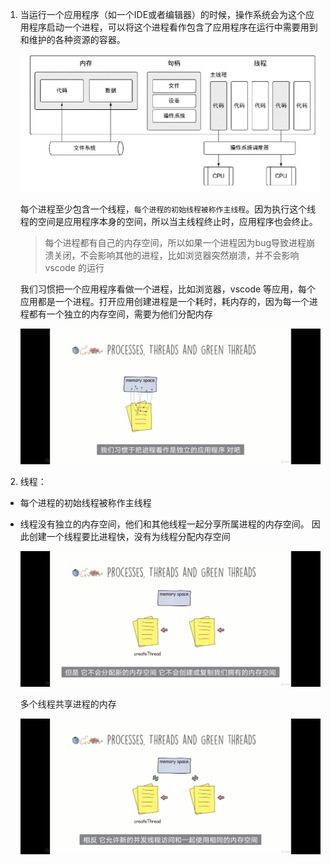 1. 当运行一个应用程序（如一个IDE或者编辑器）的时候，操作系统会为这个应用程序启动一个进程，可以将这个进程看作包含了应用程序在运行中需要用到和维护的各种资源的容器。

   ![image](../assets/155.jpeg)

   每个进程至少包含一个线程，`每个进程的初始线程被称作主线程`。因为执行这个线程的空间是应用程序本身的空间，所以当主线程终止时，应用程序也会终止。

   > 每个进程都有自己的内存空间，所以如果一个进程因为bug导致进程崩溃关闭，不会影响其他的进程，比如浏览器突然崩溃，并不会影响vscode 的运行

   我们习惯把一个应用程序看做一个进程，比如浏览器，vscode 等应用，每个应用都是一个进程。打开应用创建进程是一个耗时，耗内存的，因为每一个进程都有一个独立的内存空间，需要为他们分配内存

   ![image](../assets/1.jpeg)

2. 线程：

+ 每个进程的初始线程被称作主线程

+ 线程没有独立的内存空间，他们和其他线程一起分享所属进程的内存空间。 因此创建一个线程要比进程快，没有为线程分配内存空间

  ![image](../assets/2.jpeg)

  多个线程共享进程的内存

  ![image](../assets/3.jpeg)